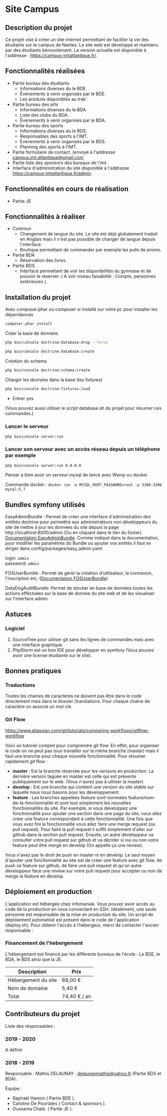 

# Site Campus

## Description du projet 

Ce projet vise à créer un site internet permettant de faciliter la vie des étudiants sur le campus de Nantes. Le site web est développé et maintenu par des étudiants bénovolement. La version actuelle est disponible à l'addresse :  https://campus-imtatlantique.fr/. 

## Fonctionnalités réalisées 

* Partie bureau des étudiants 
	* Informations diverses du le BDE.
	* Évènements à venir organisés par le BDE. 
	* Les produits disponibles au trak'. 
* Partie bureau des arts 
	* Informations diverses du le BDA.
	* Liste des clubs du BDA. 
	* Évènements à venir organisés par le BDA.  
* Partie bureau des sports 
	* Informations diverses du le BDS.
	* Responsables des sports à l'IMT. 
	* Évènements à venir organisés par le BDS. 
	* Planning des sports à l'IMT. 
* Partie formulaire de contact. (envoyé à l'addresse campus.imt.atlantique@gmail.com
* Partie liste des sponsors des bureaux de l'imt. 
* Interface d'administration du site disponible à l'addresse https://campus-imtatlantique.fr/admin. 

 
## Fonctionnalités en cours de réalisation 

* Partie JE

## Fonctionnalités à réaliser 

* Commun
	* Changement de langue du site. Le site est déjà globalement traduit en Anglais mais il n'est pas possible de changer de langue depuis l'interface.  
	* Boutique permettant de commander par exemple les pulls de promo. 
* Partie BDA
	* Réservation des livres. 
* Partie BDS 
	*  Interface permettant de voir les disponibilités du gymnase et de pouvoir le réserver. ( A voir niveau faisabilité : Compte, personnes extérieures ). 

## Installation du projet 

Avec composer.phar ou composer si installé sur votre pc pour installer les dépendances 

```bash
composer.phar install
```

Créer la base de données

```bash
php bin/console doctrine:database:drop --force
```


```bash
php bin/console doctrine:database:create
```

Création du schema
```bash
php bin/console doctrine:schema:create
```

Charger les données dans la base (les fixtures)


```bash
php bin/console doctrine:fixtures:load
``` 
- Entrer yes

(Vous pouvez aussi utiliser le script database.sh du projet pour résumer ces commandes.)

### Lancer le serveur

`php bin/console server:run`

### Lancer son serveur avec un accès réseau depuis un téléphone par exemple 

`php bin/console server:run 0.0.0.0`

Penser à bien avoir un serveur mysql de lancé avec Wamp ou docker.

Commande docker : `docker run -e MYSQL_ROOT_PASSWORD=root -p 3306:3306 mysql:5.7`

## Bundles symfony utilisés
 
EasyAdminBundle : Permet de créer une interface d'administration des entitiés doctrine pour permettre aux administrateurs non développeurs du site de mettre à jour les données du site depuis la page http://localhost:8000/admin (Ou en cliquant dans le lien du footer). 
[Documentation EasyAdminBundle](https://symfony.com/doc/master/bundles/EasyAdminBundle/index.html).
Comme indiqué dans la documentation, pour modifier les paramètres du Bundle ou ajouter vos entités il faut se diriger dans config/packages/easy_admin.yaml

login:    `admin`<br />
password: `admin`

FOSUserBundle : Permet de gérer la création d'utilisateur, la connexion, l'inscription etc. ([Documentation FOSUserBundle](https://symfony.com/doc/current/bundles/FOSUserBundle/index.html)).

DataDogAuditBundle: Permet de stocker en base de données toutes les actions efféctuées sur la base de donnée du site web et de les visualiser sur l'interface admin. 


## Astuces 

### Logiciel 

1) SourceTree pour utiliser git sans les lignes de commandes mais avec une interface graphique. 
1) PhpStorm est un bon IDE pour développer en symfony (Vous pouvez avoir une license étudiante sur le site).  

## Bonnes pratiques

### Traductions 

Toutes les chaines de caractères ne doivent pas être dans le code directement mais dans 
le dossier /translations. Pour chaque chaîne de caractère on associe un mot clé. 

### Git Flow 

https://www.atlassian.com/git/tutorials/comparing-workflows/gitflow-workflow 

Voici un tutoriel complet pour comprendre git flow. En effet, pour organiser le code 
on ne peut pas tous travailler sur la même branche (master) mais il faut une branche pour chaque nouvelle 
fonctionnalité. Pour résumer rapidement git flow :
 
- **master** : Est la branche réservée pour les versions en production. La dernière version taguée en master est celle qui
est présente publiquement sur le web. (Vous n'aurez pas à utiliser la master)
- **develop** : Est une branche qui contient une version du site stable sur laquelle nous nous basons pour les développement. 
- **feature** : Les branches appelées feature sont nommées feature/nom-de-la-fonctionnalite et sont tout simplement les nouvelles 
fonctionnalités du site. Par exemple, si vous developpez une fonctionnalité pour ajouter une section dans une page du site, vous allez créer 
une feature correspondant à cette fonctionnalité. Une fois que vous avez fini la fonctionnalité vous allez faire une merge request (ou pull request). 
Pour faire la pull request il suffit simplement d'aller sur github dans la section pull request. 
Ensuite, un autre développeur va consulter votre pull request sur github et va décider si oui ou non votre feature peut être mergé en develop (On appelle ça une review).

Vous n'avez pas le droit de push en master ni en develop. Le seul moyen d'ajouter une fonctionnalité au site est de créer une feature avec git flow, de push sa feature sur 
github, de faire une pull request et qu'un autre développeur face une review sur votre pull request pour accepter ou non de merge la feature en develop. 

## Déploiement en production 

L'application est hébergée chez infomaniak. Vous pouvez avoir accès au code de la production en vous connectant en SSH. Idéalement, une seule personne est responsable de la mise en production du site. Un script de déploiement automatisé est présent dans le code de l'application (deploy.sh). Pour obtenir l'accès à l'hébergeur, merci de contacter l'ancien responsable : 

### Financement de l'hebergement 

L'hébergement est financé par les différents bureaux de l'école : Le BDE, le BDA, le BDS ainsi que la JE. 

| Description | Prix |
| ----------- | ----------- |
| Hébergement du site | 69,00 € |
| Nom de domaine | 5,40 € | 
| Total | 74,40 € / an|

## Contributeurs du projet 


Liste des résponsables : 

### 2019 - 2020

A définir 

### 2018 - 2019

Responsable : Mathis DELAUNAY : delaunaymathis@yahoo.fr (Partie BDS et BDA). 

Équipe : 

- Raphaël Hamon ( Partie BDE ).
- Caroline De Pourtales ( Contact & sponsors ).
- Oussama Chaib. ( Partie JE ).
	


